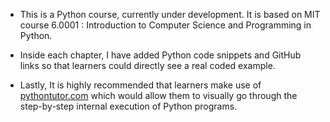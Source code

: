 - This is a Python course, currently under development. It is based on MIT course 6.0001 : Introduction to Computer Science and Programming in Python. 

- Inside each chapter, I have added Python code snippets and GitHub links so that learners could directly see a real coded example.

- Lastly, It is highly recommended that learners make use of [pythontutor.com](https://pythontutor.com/) which would allow them to visually go through the step-by-step internal execution of Python programs.
